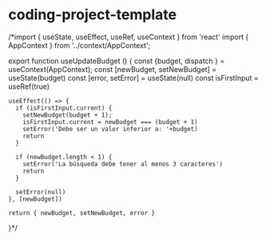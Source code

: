 # coding-project-template
/*import { useState, useEffect, useRef, useContext } from 'react'
import { AppContext } from '../context/AppContext'; 

export function useUpdateBudget () {
    const {budget, dispatch } = useContext(AppContext);
    const [newBudget, setNewBudget] = useState(budget)
    const [error, setError] = useState(null)
    const isFirstInput = useRef(true)
  
    useEffect(() => {
      if (isFirstInput.current) {
        setNewBudget(budget + 1);
        isFirstInput.current = newBudget === (budget + 1)
        setError('Debe ser un valor inferior a: '+budget)
        return
      }
  
      if (newBudget.length < 1) {
        setError('La búsqueda debe tener al menos 3 caracteres')
        return
      }
  
      setError(null)
    }, [newBudget])
  
    return { newBudget, setNewBudget, error }
  }*/